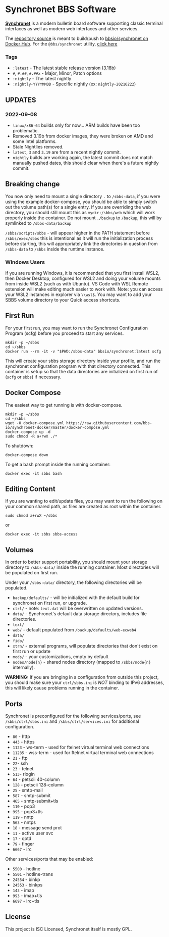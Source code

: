 # Synchronet BBS Software

**[Synchronet](http://wiki.synchro.net/)** is a modern bulletin board software
supporting classic terminal interfaces as well as modern web interfaces and
other services.

The [repository source](https://github.com/bbs-io/synchronet-docker/) is meant
to build/push to
[bbsio/synchronet on Docker Hub](https://hub.docker.com/repository/docker/bbsio/synchronet).
For the `@bbs/synchronet` utility,
[click here](https://github.com/bbs-io/synchronet-docker-util)

### Tags

- `:latest` - The latest stable release version (3.18b)
- `#`, `#.##`, `#.##x` - Major, Minor, Patch options
- `:nightly` - The latest nightly
- `:nightly-YYYYMMDD` - Specific nightly (ex: `nightly-20210222`)

## UPDATES

### 2022-09-08

- `linux/x86-64` builds only for now... ARM builds have been too problematic.
- Removed 3.19b from docker images, they were broken on AMD and some Intel
  platforms.
- Stale Nightlies removed.
- `latest`, `3` and `3.19` are from a recent nightly commit.
- `nightly` builds are working again, the latest commit does not match manually
  pushed dates, this should clear when there's a future nightly commit.

## Breaking change

You now only need to mount a single directory `.` to `/sbbs-data`, if you were
using the example docker-compose, you should be able to simply switch out the
volume path(s) for a single entry. If you are overriding the web directory, you
should still mount this as `mydir:/sbbs/web` which will work properly inside the
container. Do not mount `./backup` to `/backup`, this will by symlinked to
`/sbbs-data/backup`

`/sbbs/scripts/sbbs` - will appear higher in the PATH statement before
`/sbbs/exec/sbbs` this is intentional as it will run the initialization process
before starting, this will appropriately link the directories in question from
`/sbbs-data` to `/sbbs` inside the runtime instance.

### Windows Users

If you are running Windows, it is recommended that you first install WSL2, then
Docker Desktop, configured for WSL2 and doing your volume mounts from inside
WSL2 (such as with Ubuntu). VS Code with WSL Remote extension will make editing
much easier to work with. Note: you can access your WSL2 instances in explorer
via `\\wsl$`. You may want to add your SBBS volume directory to your Quick
access shortcuts.

## First Run

For your first run, you may want to run the Synchronet Configuration Program
(scfg) before you proceed to start any services.

    mkdir -p ~/sbbs
    cd ~/sbbs
    docker run --rm -it -v "$PWD:/sbbs-data" bbsio/synchronet:latest scfg

This will create your sbbs storage directory inside your profile, and run the
synchronet configuration program with that directory connected. This container
is setup so that the data directories are initialized on first run of (`scfg` or
`sbbs`) if necessary.

## Docker Compose

The easiest way to get running is with docker-compose.

    mkdir -p ~/sbbs
    cd ~/sbbs
    wget -O docker-compose.yml https://raw.githubusercontent.com/bbs-io/synchronet-docker/master/docker-compose.yml
    docker-compose up -d
    sudo chmod -R a+rwX ./*

To shutdown:

    docker-compose down

To get a bash prompt inside the running container:

    docker exec -it sbbs bash

## Editing Content

If you are wanting to edit/update files, you may want to run the following on
your common shared path, as files are created as root within the container.

```
sudo chmod a+rwX ~/sbbs
```

or

```
docker exec -it sbbs sbbs-access
```

## Volumes

In order to better support portability, you should mount your storage directory
to `/sbbs-data/` inside the running container. Most directories will be
populated on first run.

Under your `/sbbs-data/` directory, the following directories will be populated.

- `backup/defaults/` - will be initialized with the default build for synchronet
  on first run, or upgrade.
- `ctrl/` - note: `text.dat` will be overwritten on updated versions.
- `data/` - Synchronet's default data storage directory, includes file
  directories.
- `text/`
- `web/` - default populated from `/backup/defaults/web-ecweb4`
- `data/`
- `fido/`
- `xtrn/` - external programs, will populate directories that don't exist on
  first run or update
- `mods/` - your customizations, empty by default
- `nodes/node{n}` - shared nodes directory (mapped to `/sbbs/node{n}`
  internally).

**WARNING:** If you are bringing in a configuration from outside this project,
you should make sure your `ctrl/sbbs.ini` is _NOT_ binding to IPv6 addresses,
this will likely cause problems running in the container.

## Ports

Synchronet is preconfigured for the following services/ports, see
`/sbbs/ctrl/sbbs.ini` and `/sbbs/ctrl/services.ini` for additional
configuration.

- `80` - http
- `443` - https
- `1123` - ws-term - used for ftelnet virtual terminal web connections
- `11235` - wss-term - used for ftelnet virtual terminal web connections
- `21` - ftp
- `22`- ssh
- `23` - telnet
- `513`- rlogin
- `64` - petscii 40-column
- `128` - petscii 128-column
- `25` - smtp-mail
- `587` - smtp-submit
- `465` - smtp-submit+tls
- `110` - pop3
- `995` - pop3+tls
- `119` - nntp
- `563` - nntps
- `18` - message send prot
- `11` - active user svc
- `17` - qotd
- `79` - finger
- `6667` - irc

Other services/ports that may be enabled:

- `5500` - hotline
- `5501` - hotline-trans
- `24554` - binkp
- `24553` - binkps
- `143` - imap
- `993` - imap+tls
- `6697` - irc+tls

## License

This project is ISC Licensed, Synchronet itself is mostly GPL.

<!--
Update: 2022-09-04 - restart automated builds

docker buildx build --progress plain \
  --build-arg "GH_TOKEN=$GH_TOKEN" \
  -t bbsio/synchronet:nightly-20220903 \
  -t bbsio/synchronet:nightly-20220905 \
  -t bbsio/synchronet:nightly-20220907 \
  -t bbsio/synchronet:nightly \
  -t bbsio/synchronet:3.19 \
  -t bbsio/synchronet:3 \
  -t bbsio/synchronet:latest \
  --push \
  --platform linux/amd64 \
  ./docker
-->
